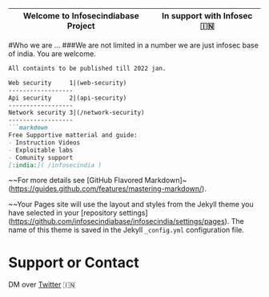 Welcome to Infosecindiabase Project| In support with Infosec :india:
------------ | -------------

#Who we are ... 
              ###We are not limited in a number we are just infosec base of india. You are welcome. 

```markdown
All containts to be published till 2022 jan. 

Web security     1|(web-security)
------------------
Api security     2|(api-security)
------------------
Network security 3|(/network-security)
------------------
```markdown
Free Supportive matterial and guide:
- Instruction Videos
- Exploitable labs
- Comunity support
[:india:]( /infosecindia )
```

~~For more details see [GitHub Flavored Markdown]~(https://guides.github.com/features/mastering-markdown/).


~~Your Pages site will use the layout and styles from the Jekyll theme you have selected in your [repository settings]
(https://github.com/infosecindiabase/infosecindia/settings/pages). The name of this theme is saved in the Jekyll `_config.yml` configuration file.

# Support or Contact
DM over [Twitter](https://twitter.com/infosec_india) :india:
